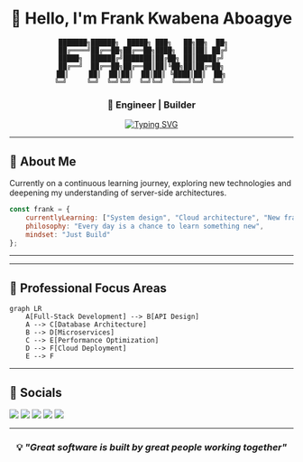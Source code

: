<div align="center">
  
# 👋 Hello, I'm Frank Kwabena Aboagye

```ascii
███████╗██████╗  █████╗ ███╗   ██╗██╗  ██╗    
██╔════╝██╔══██╗██╔══██╗████╗  ██║██║ ██╔╝    
█████╗  ██████╔╝███████║██╔██╗ ██║█████╔╝     
██╔══╝  ██╔══██╗██╔══██║██║╚██╗██║██╔═██╗     
██║     ██║  ██║██║  ██║██║ ╚████║██║  ██╗     
╚═╝     ╚═╝  ╚═╝╚═╝  ╚═╝╚═╝  ╚═══╝╚═╝  ╚═╝      
```

### 🚀 **Engineer** | **Builder** 

[![Typing SVG](https://readme-typing-svg.herokuapp.com?font=Fira+Code&pause=1000&width=435&lines=Backend+enthusiast+on+a+learning+journey;Exploring+new+technologies+daily;Building+server-side+solutions;Always+curious%2C+always+growing)](https://git.io/typing-svg)

</div>

---

## 🎯 **About Me**

Currently on a continuous learning journey, exploring new technologies and deepening my understanding of server-side architectures.

```javascript
const frank = {
    currentlyLearning: ["System design", "Cloud architecture", "New frameworks"],
    philosophy: "Every day is a chance to learn something new",
    mindset: "Just Build"
};
```

---

<!-- ## 🛠️ **Technology Stack**

<div align="center">

### **Programming Languages**
![Java](https://img.shields.io/badge/Java-ED8B00?style=for-the-badge&logo=openjdk&logoColor=white)
![JavaScript](https://img.shields.io/badge/JavaScript-F7DF1E?style=for-the-badge&logo=javascript&logoColor=black)
![Python](https://img.shields.io/badge/Python-3776AB?style=for-the-badge&logo=python&logoColor=white)
![TypeScript](https://img.shields.io/badge/TypeScript-007ACC?style=for-the-badge&logo=typescript&logoColor=white)


### **Frontend Technologies**
![HTML5](https://img.shields.io/badge/HTML5-E34F26?style=for-the-badge&logo=html5&logoColor=white)
![CSS3](https://img.shields.io/badge/CSS3-1572B6?style=for-the-badge&logo=css3&logoColor=white)
![Tailwind](https://img.shields.io/badge/Tailwind_CSS-38B2AC?style=for-the-badge&logo=tailwind-css&logoColor=white)

### **Backend Technologies**
![Node.js](https://img.shields.io/badge/Node.js-43853D?style=for-the-badge&logo=node.js&logoColor=white)
![Django](https://img.shields.io/badge/Django-092E20?style=for-the-badge&logo=django&logoColor=white)
![FastAPI](https://img.shields.io/badge/FastAPI-005571?style=for-the-badge&logo=fastapi)
![Spring Boot](https://img.shields.io/badge/Spring_Boot-6DB33F?style=for-the-badge&logo=spring-boot&logoColor=white)

### **Databases & Cloud**
![PostgreSQL](https://img.shields.io/badge/PostgreSQL-316192?style=for-the-badge&logo=postgresql&logoColor=white)
![MongoDB](https://img.shields.io/badge/MongoDB-4EA94B?style=for-the-badge&logo=mongodb&logoColor=white)
![AWS](https://img.shields.io/badge/AWS-232F3E?style=for-the-badge&logo=amazon-aws&logoColor=white)
![Docker](https://img.shields.io/badge/Docker-2496ED?style=for-the-badge&logo=docker&logoColor=white)


</div> -->

<!-- ---

## 📊 **GitHub Analytics**

<div align="center">

<img height="180em" src="https://github-readme-stats.vercel.app/api?username=dacostafrankaboagye&show_icons=true&theme=tokyonight&include_all_commits=true&count_private=true"/>
<img height="180em" src="https://github-readme-stats.vercel.app/api/top-langs/?username=dacostafrankaboagye&layout=compact&langs_count=8&theme=tokyonight"/>

</div>

<div align="center">

![Activity Graph](https://github-readme-activity-graph.vercel.app/graph?username=dacostafrankaboagye&theme=tokyo-night)

</div> -->

---

## 💼 **Professional Focus Areas**

```mermaid
graph LR
    A[Full-Stack Development] --> B[API Design]
    A --> C[Database Architecture]
    B --> D[Microservices]
    C --> E[Performance Optimization]
    D --> F[Cloud Deployment]
    E --> F
```
---

<!-- ## 📫 **Let's Connect** -->

<!-- <div align="center">

[![LinkedIn](https://img.shields.io/badge/LinkedIn-0077B5?style=for-the-badge&logo=linkedin&logoColor=white)](https://linkedin.com/in/frankaboagye)
[![Email](https://img.shields.io/badge/Email-D14836?style=for-the-badge&logo=gmail&logoColor=white)](mailto:frankgye18@gmail.com)
[![Portfolio](https://img.shields.io/badge/Portfolio-000000?style=for-the-badge&logo=vercel&logoColor=white)](https://your-portfolio.com)
[![Twitter](https://img.shields.io/badge/Twitter-1DA1F2?style=for-the-badge&logo=twitter&logoColor=white)](https://twitter.com/kwabenafrankjnr)
[![Youtube](https://img.shields.io/badge/YouTube-red?style=for-the-badge&logo=youtube&logoColor=white)](https://www.youtube.com/@frankkwabenaaboagye)

</div> -->


## 🔗 Socials


[![](https://img.shields.io/static/v1?label&logo=substack&message=Blog&style=for-the-badge&color=black)](https://medium.com/@aboagyekwabena_)
[![](https://img.shields.io/static/v1?label&logo=linkedin&message=linkedin&style=for-the-badge&color=black)](https://www.linkedin.com/in/frankaboagye/)
[![](https://img.shields.io/static/v1?label&logo=x&message=Twitter&style=for-the-badge&color=black)](https://x.com/kwabenafrankjnr)
[![](https://img.shields.io/static/v1?label&logo=instagram&message=Instagram&style=for-the-badge&color=black)](https://www.instagram.com/kwabena.frank.jnr/)
[![](https://img.shields.io/static/v1?label&logo=youtube&message=YouTube&style=for-the-badge&color=black)](https://www.youtube.com/@frankkwabenaaboagye)




---

<div align="center">

### 💡 *"Great software is built by great people working together"*

<!-- ![Profile Views](https://komarev.com/ghpvc/?username=dacostafrankaboagye&color=blueviolet&style=flat-square&label=Profile+Views) -->

<!-- ⭐️ From [dacostafrankaboagye](https://github.com/dacostafrankaboagye) -->

</div>
